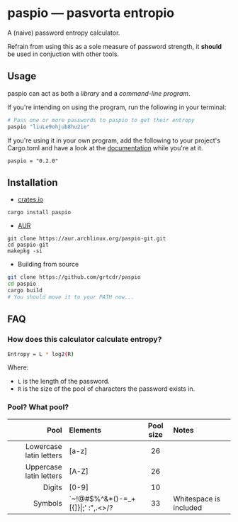 # paspio — pasvorta entropio

A (naive) password entropy calculator. 

Refrain from using this as a sole measure of password strength, it **should** be
used in conjuction with other tools.

## Usage

paspio can act as both a _library_ and a _command-line program_.

If you're intending on using the program, run the following in your terminal:

```bash
# Pass one or more passwords to paspio to get their entropy
paspio "liuLe9ohjub8hu2ie"
```

If you're using it in your own program, add the following to your project's
Cargo.toml and have a look at the [documentation](https://docs.rs/paspio/0.2.0/paspio/) while you're at it.

```
paspio = "0.2.0"
```

## Installation

- [crates.io](https://crates.io/crates/paspio)

```
cargo install paspio
```

- [AUR](https://aur.archlinux.org/packages/paspio-git/)

```
git clone https://aur.archlinux.org/paspio-git.git
cd paspio-git
makepkg -si
```

- Building from source

```bash
git clone https://github.com/grtcdr/paspio
cd paspio
cargo build
# You should move it to your PATH now...
```

## FAQ

### How does this calculator calculate entropy?

```bash
Entropy = L * log2(R)
```

Where:
- `L` is the length of the password.
- `R` is the size of the pool of characters the password exists in.

### Pool? What pool?

| Pool                    | Elements | Pool size | Notes |
| -----:                  | :------  | :-------: | :---- |
| Lowercase latin letters | [a-z]    |    26     |       |
| Uppercase latin letters | [A-Z]    |    26     |       |
| Digits                  | [0-9]    |    10     |       |
| Symbols                 | \`~!@#$%^&*()-=_+[{]}\|;' :",.<>/? | 33 | Whitespace is included |
